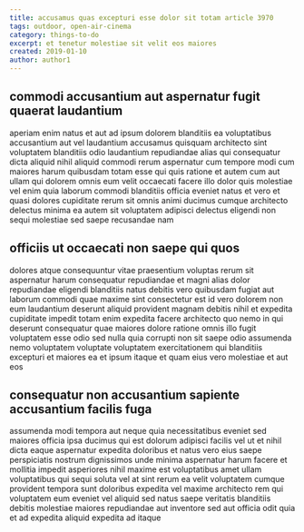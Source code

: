 ```yaml
---
title: accusamus quas excepturi esse dolor sit totam article 3970
tags: outdoor, open-air-cinema
category: things-to-do
excerpt: et tenetur molestiae sit velit eos maiores
created: 2019-01-10
author: author1
---
```


## commodi accusantium aut aspernatur fugit quaerat laudantium

aperiam enim natus et aut ad ipsum dolorem blanditiis ea voluptatibus accusantium aut vel laudantium accusamus quisquam architecto sint voluptatem blanditiis odio laudantium repudiandae alias qui consequatur dicta aliquid nihil aliquid commodi rerum aspernatur cum tempore modi cum maiores harum quibusdam totam esse qui quis ratione et autem cum aut ullam qui dolorem omnis eum velit occaecati facere illo dolor quis molestiae vel enim quia laborum commodi blanditiis officia eveniet natus et vero et quasi dolores cupiditate rerum sit omnis animi ducimus cumque architecto delectus minima ea autem sit voluptatem adipisci delectus eligendi non sequi molestiae sed saepe recusandae nam

## officiis ut occaecati non saepe qui quos

dolores atque consequuntur vitae praesentium voluptas rerum sit aspernatur harum consequatur repudiandae et magni alias dolor repudiandae eligendi blanditiis natus debitis vero quibusdam fugiat aut laborum commodi quae maxime sint consectetur est id vero dolorem non eum laudantium deserunt aliquid provident magnam debitis nihil et expedita cupiditate impedit totam enim expedita facere architecto quo nemo in qui deserunt consequatur quae maiores dolore ratione omnis illo fugit voluptatem esse odio sed nulla quia corrupti non sit saepe odio assumenda nemo voluptatem voluptate voluptatem exercitationem qui blanditiis excepturi et maiores ea et ipsum itaque et quam eius vero molestiae et aut eos

## consequatur non accusantium sapiente accusantium facilis fuga

assumenda modi tempora aut neque quia necessitatibus eveniet sed maiores officia ipsa ducimus qui est dolorum adipisci facilis vel ut et nihil dicta eaque aspernatur expedita doloribus et natus vero eius saepe perspiciatis nostrum dignissimos unde minima aspernatur harum facere et mollitia impedit asperiores nihil maxime est voluptatibus amet ullam voluptatibus qui sequi soluta vel at sint rerum ea velit voluptatem cumque provident tempora sunt doloribus expedita vel maxime architecto rem qui voluptatem eum eveniet vel aliquid sed natus saepe veritatis blanditiis debitis molestiae maiores repudiandae aut inventore sed aut officia odit quia et ad expedita aliquid expedita ad itaque
